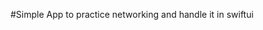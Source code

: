 #Simple App to practice networking and handle it in swiftui
[](https://github.com/AmrHTolba/Github-Bio-Viewer/blob/main/Github_Preview.png)
